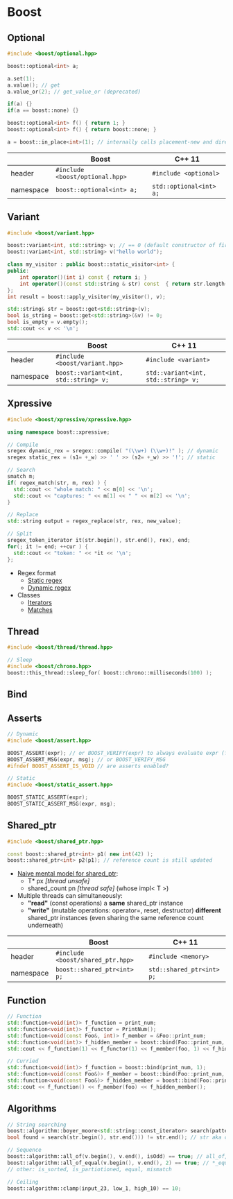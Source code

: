 # Boost

## Optional
```c++
#include <boost/optional.hpp>

boost::optional<int> a;

a.set(1);
a.value(); // get
a.value_or(2); // get_value_or (deprecated)

if(a) {}
if(a == boost::none) {}

boost::optional<int> f() { return 1; }
boost::optional<int> f() { return boost::none; }

a = boost::in_place<int>(1); // internally calls placement-new and directly passes the parameter to the constructor of T
```

||Boost|C++ 11|
|-|-|-|
|header|`#include <boost/optional.hpp>`|`#include <optional>`|
|namespace|`boost::optional<int> a;`|`std::optional<int> a;`|

## Variant
```c++
#include <boost/variant.hpp>

boost::variant<int, std::string> v; // == 0 (default constructor of first bounded type)
boost::variant<int, std::string> v("hello world");

class my_visitor : public boost::static_visitor<int> {
public:
    int operator()(int i) const { return i; }
    int operator()(const std::string & str) const  { return str.length(); }
};
int result = boost::apply_visitor(my_visitor(), v);

std::string& str = boost::get<std::string>(v);
bool is_string = boost::get<std::string>(&v) != 0;
bool is_empty = v.empty();
std::cout << v << '\n';
```

||Boost|C++ 11|
|-|-|-|
|header|`#include <boost/variant.hpp>`|`#include <variant>`|
|namespace|`boost::variant<int, std::string> v;`|`std::variant<int, std::string> v;`|

## Xpressive
```c++
#include <boost/xpressive/xpressive.hpp>

using namespace boost::xpressive;

// Compile
sregex dynamic_rex = sregex::compile( "(\\w+) (\\w+)!" ); // dynamic
sregex static_rex = (s1= +_w) >> ' ' >> (s2= +_w) >> '!'; // static

// Search
smatch m;
if( regex_match(str, m, rex) ) {
  std::cout << "whole match: " << m[0] << '\n';
  std::cout << "captures: " << m[1] << " " << m[2] << '\n';
}

// Replace
std::string output = regex_replace(str, rex, new_value);

// Split
sregex_token_iterator it(str.begin(), str.end(), rex), end;
for(; it != end; ++cur ) {
  std::cout << "token: " << *it << '\n';
};
```
* Regex format
  * [Static regex](http://www.boost.org/doc/libs/1_66_0/doc/html/xpressive/user_s_guide.html#boost_xpressive.user_s_guide.creating_a_regex_object.static_regexes.static_xpressive_syntax_cheat_sheet)
  * [Dynamic regex](http://www.boost.org/doc/libs/1_66_0/doc/html/xpressive/user_s_guide.html#boost_xpressive.user_s_guide.string_substitutions.the_ecma_262_format_sequences)
* Classes
  * [Iterators](http://www.boost.org/doc/libs/1_66_0/doc/html/xpressive/user_s_guide.html#boost_xpressive.user_s_guide.quick_start.know_your_iterator_type)
  * [Matches](http://www.boost.org/doc/libs/1_66_0/doc/html/xpressive/user_s_guide.html#boost_xpressive.user_s_guide.accessing_results.match_results)

## Thread
```c++
#include <boost/thread/thread.hpp> 

// Sleep
#include <boost/chrono.hpp>
boost::this_thread::sleep_for( boost::chrono::milliseconds(100) );
```

## Bind

## Asserts
```c++
// Dynamic
#include <boost/assert.hpp>

BOOST_ASSERT(expr); // or BOOST_VERIFY(expr) to always evaluate expr (for side effects)
BOOST_ASSERT_MSG(expr, msg); // or BOOST_VERIFY_MSG
#ifndef BOOST_ASSERT_IS_VOID // are asserts enabled?

// Static
#include <boost/static_assert.hpp>

BOOST_STATIC_ASSERT(expr);
BOOST_STATIC_ASSERT_MSG(expr, msg);
```

## Shared_ptr
```c++
#include <boost/shared_ptr.hpp>

const boost::shared_ptr<int> p1( new int(42) );
boost::shared_ptr<int> p2(p1); // reference count is still updated
```
* [Naive mental model for shared_ptr<T>](https://youtu.be/lkgszkPnV8g?t=1210):
  * T* px *[thread unsafe]*
  * shared_count pn *[thread safe]* (whose impl< T >)
* Multiple threads can simultaneously:
  * **"read"** (const operations) a **same** shared_ptr instance
  * **"write"** (mutable operations: operator=, reset, destructor) **different** shared_ptr instances (even sharing the same reference count underneath)


||Boost|C++ 11|
|-|-|-|
|header|`#include <boost/shared_ptr.hpp>`|`#include <memory>`|
|namespace|`boost::shared_ptr<int> p;`|`std::shared_ptr<int> p;`|

## Function
```c++
// Function
std::function<void(int)> f_function = print_num;
std::function<void(int)> f_functor = PrintNum();
std::function<void(const Foo&, int)> f_member = &Foo::print_num;
std::function<void(int)> f_hidden_member = boost::bind(Foo::print_num, foo, _1);
std::cout << f_function(1) << f_functor(1) << f_member(foo, 1) << f_hidden_member(1);

// Curried
std::function<void(int)> f_function = boost::bind(print_num, 1);
std::function<void(const Foo&)> f_member = boost::bind(Foo::print_num, _1, 1);
std::function<void(const Foo&)> f_hidden_member = boost::bind(Foo::print_num, foo, 1);
std::cout << f_function() << f_member(foo) << f_hidden_member();
```

## Algorithms
```c++ 
// String searching
boost::algorithm::boyer_moore<std::string::const_iterator> search(pattern.begin(), pattern.end());  // boyer_moore,  boyer_moore_horspool_search, knuth_morris_pratt
bool found = search(str.begin(), str.end())) != str.end(); // str aka corpus

// Sequence
boost::algorithm::all_of(v.begin(), v.end(), isOdd) == true; // all_of, any_of, none_of, one_of + predicate
boost::algorithm::all_of_equal(v.begin(), v.end(), 2) == true; // *_equal + value
// other: is_sorted, is_partiotioned, equal, mismatch

// Ceiling
boost::algorithm::clamp(input_23, low_1, high_10) == 10;
```
